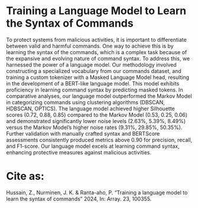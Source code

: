 # Training a Language Model to Learn the Syntax of Commands

To protect systems from malicious activities, it is important to differentiate
between valid and harmful commands. One way to achieve this is by learning
the syntax of the commands, which is a complex task because of the expansive
and evolving nature of command syntax. To address this, we harnessed
the power of a language model. Our methodology involved constructing a
specialized vocabulary from our commands dataset, and training a custom
tokenizer with a Masked Language Model head, resulting in the development
of a BERT-like language model. This model exhibits proficiency in learning
command syntax by predicting masked tokens. In comparative analyses, our
language model outperformed the Markov Model in categorizing commands
using clustering algorithms (DBSCAN, HDBSCAN, OPTICS). The language
model achieved higher Silhouette scores (0.72, 0.88, 0.85) compared to the
Markov Model (0.53, 0.25, 0.06) and demonstrated significantly lower noise
levels (2.63%, 5.39%, 8.49%) versus the Markov Model’s higher noise rates
(9.31%, 29.85%, 50.35%). Further validation with manually crafted syntax
and BERTScore assessments consistently produced metrics above 0.90 for
precision, recall, and F1-score. Our language model excels at learning command
syntax, enhancing protective measures against malicious activities.

# Cite as:
Hussain, Z., Nurminen, J. K. & Ranta-aho, P. “Training a language model to learn the syntax of commands” 2024, In: Array. 23, 100355.



